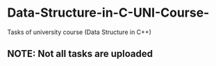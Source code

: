 # Data-Structure-in-C-UNI-Course-
Tasks of university course (Data Structure in C++)
## NOTE: Not all tasks are uploaded
